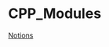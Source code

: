# CPP_Modules
[Notions](https://charm-sunstone-aae.notion.site/CPP-Module-0-8-7ba13168974141f4a8eb242a968024cc)
